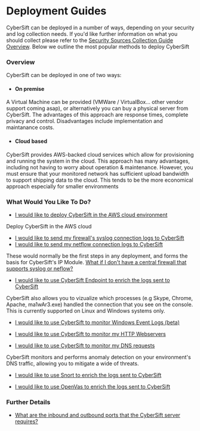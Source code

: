# Deployment Guides

CyberSift can be deployed in a number of ways, depending on your security and log collection needs. If you'd like further information on what you should collect please refer to the [Security Sources Collection Guide Overview](#). Below we outline the most popular methods to deploy CyberSift 

### Overview

CyberSift can be deployed in one of two ways: 

  - #### On premise
A Virtual Machine can be provided (VMWare / VirtualBox... other vendor support coming asap), or alternatively you can buy a physical server from CyberSift. The advantages of this approach are response times, complete privacy and control. Disadvantages include implementation and maintanance costs.    
  
  - #### Cloud based
CyberSift provides AWS-backed cloud services which allow for provisioning and running the system in the cloud. This approach has many advantages, including not having to worry about operation & maintenance. However, you must ensure that your monitored network has sufficient upload bandwidth to support shipping data to the cloud. This tends to be the more economical approach especially for smaller environments

### What Would You Like To Do?

- [I would like to deploy CyberSift in the AWS cloud environment](https://github.com/CyberSift/CyberSift_Documentation/blob/master/Deployment%20Guides/cybersift-aws.md)

Deploy CyberSift in the AWS cloud

- [I would like to send my firewall's syslog connection logs to CyberSift](https://github.com/CyberSift/CyberSift_Documentation/blob/master/Deployment%20Guides/firewall-connections-syslog.md)
- [I would like to send my netflow connection logs to CyberSift](https://github.com/CyberSift/CyberSift_Documentation/blob/master/Deployment%20Guides/connections-netflow.md)

These would normally be the first steps in any deployment, and forms the basis for CyberSift's IP Module. [What if I don't have a central firewall that supports syslog or neflow?](https://github.com/CyberSift/CyberSift_Documentation/blob/master/Deployment%20Guides/connections-logs-without-firewall.md)

- [I would like to use CyberSift Endpoint to enrich the logs sent to CyberSift](https://github.com/CyberSift/CyberSift_Documentation/blob/master/Deployment%20Guides/cybersift-endpoint-network-processes.md)

CyberSift also allows you to vizualize which processes (e.g Skype, Chrome, Apache, ma1wAr3.exe) handled the connection that you see on the console. This is currently supported on Linux and Windows systems only.

- [I would like to use CyberSift to monitor Windows Event Logs (beta)](https://github.com/CyberSift/CyberSift_Documentation/blob/master/Collection%20Guides/windows_collection.md)



- [I would like to use CyberSift to monitor my HTTP Webservers](#)



- [I would like to use CyberSift to monitor my DNS requests](https://github.com/CyberSift/CyberSift_Documentation/tree/master/CyberSift%20Modules/DNS)

CyberSift monitors and performs anomaly detection on your environment's DNS traffic, allowing you to mitigate a wide of threats.

- [I would like to use Snort to enrich the logs sent to CyberSift](#)



- [I would like to use OpenVas to enrich the logs sent to CyberSift](#)

### Further Details
- [What are the inbound and outbound ports that the CyberSift server requires?](https://github.com/CyberSift/CyberSift_Documentation/blob/master/Deployment%20Guides/inbound-outbound-ports.md)
